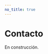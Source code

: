 ```yaml
---
no_title: true
---
```


<style>
    #backgroundImage {
        background-image: url('assets/img/background_5.jpg');
    }

    h2 {
        margin-top: 3em;
    }

    .button {
        margin: 1.5em;
    }

    #content,
    #content p {
        text-align: center;
    }

    #content img {
        max-width: 40%;
    }

    #content img.circled {
        margin-top: 3em;
    }
</style>

# Contacto

En construcción.
